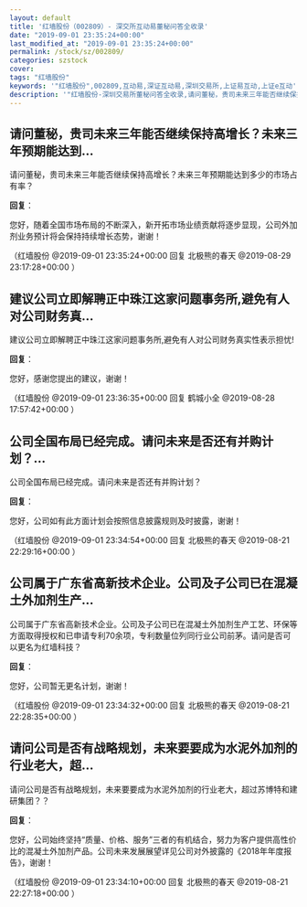 ```yaml
---
layout: default
title: '红墙股份（002809）- 深交所互动易董秘问答全收录'
date: "2019-09-01 23:35:24+00:00"
last_modified_at: "2019-09-01 23:35:24+00:00"
permalink: /stock/sz/002809/
categories: szstock
cover: 
tags: "红墙股份"
keywords: '"红墙股份",002809,互动易,深证互动易,深圳交易所,上证易互动,上证e互动'
description: '"红墙股份-深圳交易所董秘问答全收录,请问董秘，贵司未来三年能否继续保持高增长？未来三年预期能达到多少的市场占有率？"'
---
```


## 请问董秘，贵司未来三年能否继续保持高增长？未来三年预期能达到...

请问董秘，贵司未来三年能否继续保持高增长？未来三年预期能达到多少的市场占有率？

**回复**：

您好，随着全国市场布局的不断深入，新开拓市场业绩贡献将逐步显现，公司外加剂业务预计将会保持持续增长态势，谢谢！ 

（红墙股份  @2019-09-01 23:35:24+00:00 回复 北极熊的春天  @2019-08-29 23:17:28+00:00 ）

## 建议公司立即解聘正中珠江这家问题事务所,避免有人对公司财务真...

建议公司立即解聘正中珠江这家问题事务所,避免有人对公司财务真实性表示担忧!

**回复**：

您好，感谢您提出的建议，谢谢！ 

（红墙股份  @2019-09-01 23:36:35+00:00 回复 鹤城小全  @2019-08-28 17:57:42+00:00 ）

## 公司全国布局已经完成。请问未来是否还有并购计划？...

公司全国布局已经完成。请问未来是否还有并购计划？

**回复**：

您好，公司如有此方面计划会按照信息披露规则及时披露，谢谢！ 

（红墙股份  @2019-09-01 23:34:54+00:00 回复 北极熊的春天  @2019-08-21 22:29:16+00:00 ）

## 公司属于广东省高新技术企业。公司及子公司已在混凝土外加剂生产...

公司属于广东省高新技术企业。公司及子公司已在混凝土外加剂生产工艺、环保等方面取得授权和已申请专利70余项，专利数量位列同行业公司前茅。请问是否可以更名为红墙科技？

**回复**：

您好，公司暂无更名计划，谢谢！ 

（红墙股份  @2019-09-01 23:34:32+00:00 回复 北极熊的春天  @2019-08-21 22:28:35+00:00 ）

## 请问公司是否有战略规划，未来要要成为水泥外加剂的行业老大，超...

请问公司是否有战略规划，未来要要成为水泥外加剂的行业老大，超过苏博特和建研集团？？

**回复**：

您好，公司始终坚持“质量、价格、服务”三者的有机结合，努力为客户提供高性价比的混凝土外加剂产品。公司未来发展展望详见公司对外披露的《2018年年度报告》，谢谢！ 

（红墙股份  @2019-09-01 23:34:10+00:00 回复 北极熊的春天  @2019-08-21 22:27:18+00:00 ）

